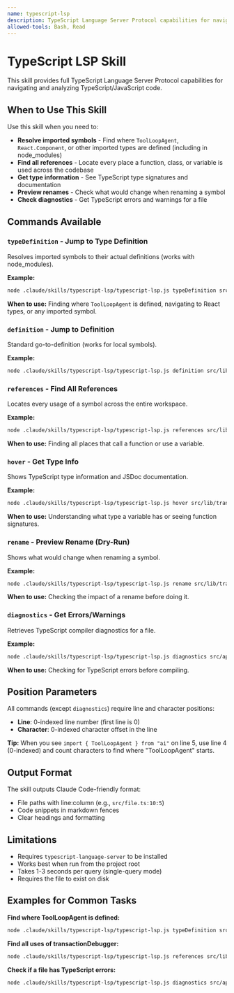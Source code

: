 ```yaml
---
name: typescript-lsp
description: TypeScript Language Server Protocol capabilities for navigating TypeScript/JavaScript code. Resolves imported symbols to their definitions (including node_modules), finds all references to functions/classes/variables, gets type information and signatures, previews rename impacts, and checks TypeScript diagnostics. Use when you need to find where ToolLoopAgent or other imports are defined, locate all usages of a function, see TypeScript types, or get compiler errors.
allowed-tools: Bash, Read
---
```


# TypeScript LSP Skill

This skill provides full TypeScript Language Server Protocol capabilities for navigating and analyzing TypeScript/JavaScript code.

## When to Use This Skill

Use this skill when you need to:
- **Resolve imported symbols** - Find where `ToolLoopAgent`, `React.Component`, or other imported types are defined (including in node_modules)
- **Find all references** - Locate every place a function, class, or variable is used across the codebase
- **Get type information** - See TypeScript type signatures and documentation
- **Preview renames** - Check what would change when renaming a symbol
- **Check diagnostics** - Get TypeScript errors and warnings for a file

## Commands Available

### `typeDefinition` - Jump to Type Definition
Resolves imported symbols to their actual definitions (works with node_modules).

**Example:**
```bash
node .claude/skills/typescript-lsp/typescript-lsp.js typeDefinition src/lib/ai/agents/transaction-debugger.ts 4 30
```

**When to use:** Finding where `ToolLoopAgent` is defined, navigating to React types, or any imported symbol.

### `definition` - Jump to Definition
Standard go-to-definition (works for local symbols).

**Example:**
```bash
node .claude/skills/typescript-lsp/typescript-lsp.js definition src/lib/transaction.ts 10 15
```

### `references` - Find All References
Locates every usage of a symbol across the entire workspace.

**Example:**
```bash
node .claude/skills/typescript-lsp/typescript-lsp.js references src/lib/ai/agents/transaction-debugger.ts 9 37
```

**When to use:** Finding all places that call a function or use a variable.

### `hover` - Get Type Info
Shows TypeScript type information and JSDoc documentation.

**Example:**
```bash
node .claude/skills/typescript-lsp/typescript-lsp.js hover src/lib/transaction.ts 20 10
```

**When to use:** Understanding what type a variable has or seeing function signatures.

### `rename` - Preview Rename (Dry-Run)
Shows what would change when renaming a symbol.

**Example:**
```bash
node .claude/skills/typescript-lsp/typescript-lsp.js rename src/lib/transaction.ts 15 10 newFunctionName
```

**When to use:** Checking the impact of a rename before doing it.

### `diagnostics` - Get Errors/Warnings
Retrieves TypeScript compiler diagnostics for a file.

**Example:**
```bash
node .claude/skills/typescript-lsp/typescript-lsp.js diagnostics src/app/page.tsx
```

**When to use:** Checking for TypeScript errors before compiling.

## Position Parameters

All commands (except `diagnostics`) require line and character positions:
- **Line**: 0-indexed line number (first line is 0)
- **Character**: 0-indexed character offset in the line

**Tip:** When you see `import { ToolLoopAgent } from "ai"` on line 5, use line 4 (0-indexed) and count characters to find where "ToolLoopAgent" starts.

## Output Format

The skill outputs Claude Code-friendly format:
- File paths with line:column (e.g., `src/file.ts:10:5`)
- Code snippets in markdown fences
- Clear headings and formatting

## Limitations

- Requires `typescript-language-server` to be installed
- Works best when run from the project root
- Takes 1-3 seconds per query (single-query mode)
- Requires the file to exist on disk

## Examples for Common Tasks

**Find where ToolLoopAgent is defined:**
```bash
node .claude/skills/typescript-lsp/typescript-lsp.js typeDefinition src/lib/ai/agents/transaction-debugger.ts 4 30
```

**Find all uses of transactionDebugger:**
```bash
node .claude/skills/typescript-lsp/typescript-lsp.js references src/lib/ai/agents/transaction-debugger.ts 9 37
```

**Check if a file has TypeScript errors:**
```bash
node .claude/skills/typescript-lsp/typescript-lsp.js diagnostics src/app/page.tsx
```
